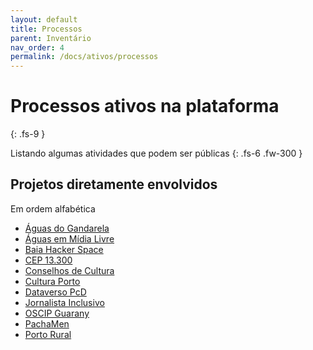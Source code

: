```yaml
---
layout: default
title: Processos
parent: Inventário
nav_order: 4
permalink: /docs/ativos/processos
---
```


# Processos ativos na plataforma
{: .fs-9 }

Listando algumas atividades que podem ser públicas
{: .fs-6 .fw-300 }

## Projetos diretamente envolvidos
Em ordem alfabética


- <a href="https://aguasdogandarela.org.br" target="_blank">Águas do Gandarela</a>
- <a href="https://aguas.bio.br" target="_blank">Águas em Mídia Livre</a>
- <a href="https://baiahacker.space" target="_blank">Baia Hacker Space</a>
- <a href="https://13300.org" target="_blank">CEP 13.300</a>
- <a href="https://cmpc.org.br" target="_blank">Conselhos de Cultura</a>
- <a href="https://culturaporto.org.br/carta-de-porto-feliz/" target="_blank">Cultura Porto</a>
- <a href="https://pcd.dataverso.org" target="_blank">Dataverso PcD</a>
- <a href="https://jornalistainclusivo.com" target="_blank">Jornalista Inclusivo</a>
- <a href="https://guarany.org.br/" target="_blank">OSCIP Guarany</a>
- <a href="https://pacha.men" target="_blank">PachaMen</a>
- <a href="https://portorural.com.br" target="_blank">Porto Rural</a>



